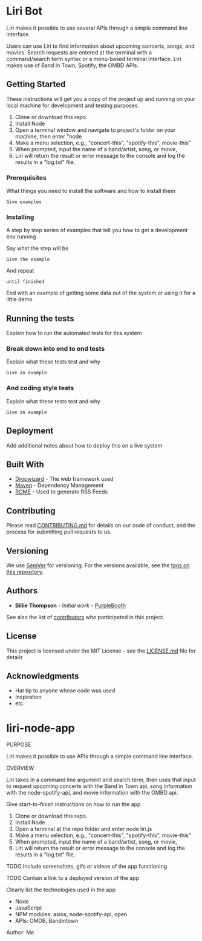 # Liri Bot

Liri makes it possible to use several APIs through a simple command line interface.

Users can use Liri to find information about upcoming concerts, songs, and movies. Search requests are entered at the terminal with a command/search term syntax or a menu-based terminal interface. Liri makes use of Band In Town, Spotify, the OMBD APIs.

## Getting Started

These instructions will get you a copy of the project up and running on your local machine for development and testing purposes. 
1. Clone or download this repo.
2. Install Node
3. Open a terminal window and navigate to project's folder on your machine, then enter "node
4. Make a menu selection, e.g., "concert-this", "spotify-this", movie-this"
5. When prompted, input the name of a band/artist, song, or movie,
6. Liri will return the result or error message to the console and log the results in a "log.txt" file.

### Prerequisites

What things you need to install the software and how to install them

```
Give examples
```

### Installing

A step by step series of examples that tell you how to get a development env running

Say what the step will be

```
Give the example
```

And repeat

```
until finished
```

End with an example of getting some data out of the system or using it for a little demo

## Running the tests

Explain how to run the automated tests for this system

### Break down into end to end tests

Explain what these tests test and why

```
Give an example
```

### And coding style tests

Explain what these tests test and why

```
Give an example
```

## Deployment

Add additional notes about how to deploy this on a live system

## Built With

* [Dropwizard](http://www.dropwizard.io/1.0.2/docs/) - The web framework used
* [Maven](https://maven.apache.org/) - Dependency Management
* [ROME](https://rometools.github.io/rome/) - Used to generate RSS Feeds

## Contributing

Please read [CONTRIBUTING.md](https://gist.github.com/PurpleBooth/b24679402957c63ec426) for details on our code of conduct, and the process for submitting pull requests to us.

## Versioning

We use [SemVer](http://semver.org/) for versioning. For the versions available, see the [tags on this repository](https://github.com/your/project/tags). 

## Authors

* **Billie Thompson** - *Initial work* - [PurpleBooth](https://github.com/PurpleBooth)

See also the list of [contributors](https://github.com/your/project/contributors) who participated in this project.

## License

This project is licensed under the MIT License - see the [LICENSE.md](LICENSE.md) file for details

## Acknowledgments

* Hat tip to anyone whose code was used
* Inspiration
* etc


# liri-node-app

PURPOSE

Liri makes it possible to use APIs through a simple command line interface.

OVERVIEW

Liri takes in a command line argument and search term, then uses that input to request upcoming concerts with the Band in Town api, song information with the node-spotify-api, and movie information with the OMBD api.

Give start-to-finish instructions on how to run the app

1. Clone or download this repo.
2. Install Node
3. Open a terminal at the repo folder and enter node liri.js
4. Make a menu selection, e.g., "concert-this", "spotify-this", movie-this"
5. When prompted, input the name of a band/artist, song, or movie,
6. Liri will return the result or error message to the console and log the results in a "log.txt" file.

TODO Include screenshots, gifs or videos of the app functioning

TODO Contain a link to a deployed version of the app

Clearly list the technologies used in the app
- Node
- JavaScript
- NPM modules: axios, node-spotify-api, open
- APIs: OMDB, Bandintown

Author: Me
